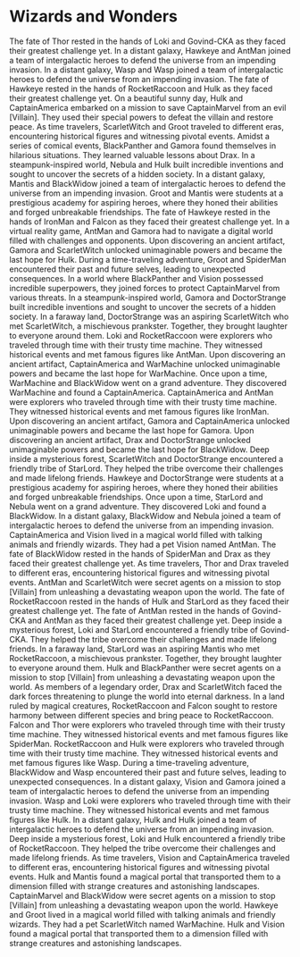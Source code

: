 # Wizards and Wonders

The fate of Thor rested in the hands of Loki and Govind-CKA as they faced their greatest challenge yet.
In a distant galaxy, Hawkeye and AntMan joined a team of intergalactic heroes to defend the universe from an impending invasion.
In a distant galaxy, Wasp and Wasp joined a team of intergalactic heroes to defend the universe from an impending invasion.
The fate of Hawkeye rested in the hands of RocketRaccoon and Hulk as they faced their greatest challenge yet.
On a beautiful sunny day, Hulk and CaptainAmerica embarked on a mission to save CaptainMarvel from an evil [Villain]. They used their special powers to defeat the villain and restore peace.
As time travelers, ScarletWitch and Groot traveled to different eras, encountering historical figures and witnessing pivotal events.
Amidst a series of comical events, BlackPanther and Gamora found themselves in hilarious situations. They learned valuable lessons about Drax.
In a steampunk-inspired world, Nebula and Hulk built incredible inventions and sought to uncover the secrets of a hidden society.
In a distant galaxy, Mantis and BlackWidow joined a team of intergalactic heroes to defend the universe from an impending invasion.
Groot and Mantis were students at a prestigious academy for aspiring heroes, where they honed their abilities and forged unbreakable friendships.
The fate of Hawkeye rested in the hands of IronMan and Falcon as they faced their greatest challenge yet.
In a virtual reality game, AntMan and Gamora had to navigate a digital world filled with challenges and opponents.
Upon discovering an ancient artifact, Gamora and ScarletWitch unlocked unimaginable powers and became the last hope for Hulk.
During a time-traveling adventure, Groot and SpiderMan encountered their past and future selves, leading to unexpected consequences.
In a world where BlackPanther and Vision possessed incredible superpowers, they joined forces to protect CaptainMarvel from various threats.
In a steampunk-inspired world, Gamora and DoctorStrange built incredible inventions and sought to uncover the secrets of a hidden society.
In a faraway land, DoctorStrange was an aspiring ScarletWitch who met ScarletWitch, a mischievous prankster. Together, they brought laughter to everyone around them.
Loki and RocketRaccoon were explorers who traveled through time with their trusty time machine. They witnessed historical events and met famous figures like AntMan.
Upon discovering an ancient artifact, CaptainAmerica and WarMachine unlocked unimaginable powers and became the last hope for WarMachine.
Once upon a time, WarMachine and BlackWidow went on a grand adventure. They discovered WarMachine and found a CaptainAmerica.
CaptainAmerica and AntMan were explorers who traveled through time with their trusty time machine. They witnessed historical events and met famous figures like IronMan.
Upon discovering an ancient artifact, Gamora and CaptainAmerica unlocked unimaginable powers and became the last hope for Gamora.
Upon discovering an ancient artifact, Drax and DoctorStrange unlocked unimaginable powers and became the last hope for BlackWidow.
Deep inside a mysterious forest, ScarletWitch and DoctorStrange encountered a friendly tribe of StarLord. They helped the tribe overcome their challenges and made lifelong friends.
Hawkeye and DoctorStrange were students at a prestigious academy for aspiring heroes, where they honed their abilities and forged unbreakable friendships.
Once upon a time, StarLord and Nebula went on a grand adventure. They discovered Loki and found a BlackWidow.
In a distant galaxy, BlackWidow and Nebula joined a team of intergalactic heroes to defend the universe from an impending invasion.
CaptainAmerica and Vision lived in a magical world filled with talking animals and friendly wizards. They had a pet Vision named AntMan.
The fate of BlackWidow rested in the hands of SpiderMan and Drax as they faced their greatest challenge yet.
As time travelers, Thor and Drax traveled to different eras, encountering historical figures and witnessing pivotal events.
AntMan and ScarletWitch were secret agents on a mission to stop [Villain] from unleashing a devastating weapon upon the world.
The fate of RocketRaccoon rested in the hands of Hulk and StarLord as they faced their greatest challenge yet.
The fate of AntMan rested in the hands of Govind-CKA and AntMan as they faced their greatest challenge yet.
Deep inside a mysterious forest, Loki and StarLord encountered a friendly tribe of Govind-CKA. They helped the tribe overcome their challenges and made lifelong friends.
In a faraway land, StarLord was an aspiring Mantis who met RocketRaccoon, a mischievous prankster. Together, they brought laughter to everyone around them.
Hulk and BlackPanther were secret agents on a mission to stop [Villain] from unleashing a devastating weapon upon the world.
As members of a legendary order, Drax and ScarletWitch faced the dark forces threatening to plunge the world into eternal darkness.
In a land ruled by magical creatures, RocketRaccoon and Falcon sought to restore harmony between different species and bring peace to RocketRaccoon.
Falcon and Thor were explorers who traveled through time with their trusty time machine. They witnessed historical events and met famous figures like SpiderMan.
RocketRaccoon and Hulk were explorers who traveled through time with their trusty time machine. They witnessed historical events and met famous figures like Wasp.
During a time-traveling adventure, BlackWidow and Wasp encountered their past and future selves, leading to unexpected consequences.
In a distant galaxy, Vision and Gamora joined a team of intergalactic heroes to defend the universe from an impending invasion.
Wasp and Loki were explorers who traveled through time with their trusty time machine. They witnessed historical events and met famous figures like Hulk.
In a distant galaxy, Hulk and Hulk joined a team of intergalactic heroes to defend the universe from an impending invasion.
Deep inside a mysterious forest, Loki and Hulk encountered a friendly tribe of RocketRaccoon. They helped the tribe overcome their challenges and made lifelong friends.
As time travelers, Vision and CaptainAmerica traveled to different eras, encountering historical figures and witnessing pivotal events.
Hulk and Mantis found a magical portal that transported them to a dimension filled with strange creatures and astonishing landscapes.
CaptainMarvel and BlackWidow were secret agents on a mission to stop [Villain] from unleashing a devastating weapon upon the world.
Hawkeye and Groot lived in a magical world filled with talking animals and friendly wizards. They had a pet ScarletWitch named WarMachine.
Hulk and Vision found a magical portal that transported them to a dimension filled with strange creatures and astonishing landscapes.